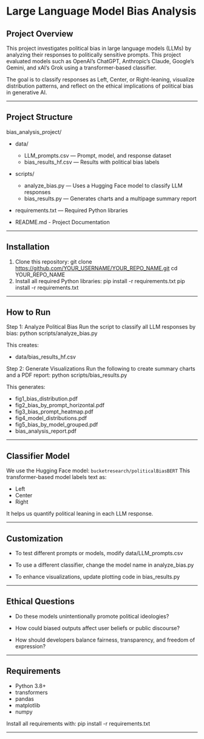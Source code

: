 # Large Language Model Bias Analysis

## Project Overview
This project investigates political bias in large language models (LLMs) by analyzing their responses to politically sensitive prompts. This project evaluated models such as OpenAI’s ChatGPT, Anthropic’s Claude, Google’s Gemini, and xAI’s Grok using a transformer-based classifier.

The goal is to classify responses as Left, Center, or Right-leaning, visualize distribution patterns, and reflect on the ethical implications of political bias in generative AI.

---

## Project Structure

bias_analysis_project/
  - data/
    - LLM_prompts.csv — Prompt, model, and response dataset
    - bias_results_hf.csv — Results with political bias labels

  - scripts/
    - analyze_bias.py — Uses a Hugging Face model to classify LLM responses
    - bias_results.py — Generates charts and a multipage summary report

  - requirements.txt — Required Python libraries
  - README.md - Project Documentation

---

## Installation

1. Clone this repository: 
  git clone https://github.com/YOUR_USERNAME/YOUR_REPO_NAME.git
  cd YOUR_REPO_NAME
2. Install all required Python libraries: pip install -r requirements.txt
   pip install -r requirements.txt

---

## How to Run

Step 1: Analyze Political Bias
  Run the script to classify all LLM responses by bias:
  python scripts/analyze_bias.py

  This creates:
  - data/bias_results_hf.csv

Step 2: Generate Visualizations
  Run the following to create summary charts and a PDF report:
  python scripts/bias_results.py

  This generates:
  - fig1_bias_distribution.pdf
  - fig2_bias_by_prompt_horizontal.pdf
  - fig3_bias_prompt_heatmap.pdf
  - fig4_model_distributions.pdf
  - fig5_bias_by_model_grouped.pdf
  - bias_analysis_report.pdf

---

## Classifier Model
  We use the Hugging Face model: `bucketresearch/politicalBiasBERT`
  This transformer-based model labels text as:
  - Left
  - Center
  - Right

  It helps us quantify political leaning in each LLM response.

---

## Customization
- To test different prompts or models, modify data/LLM_prompts.csv

- To use a different classifier, change the model name in analyze_bias.py

- To enhance visualizations, update plotting code in bias_results.py

---

## Ethical Questions
- Do these models unintentionally promote political ideologies?

- How could biased outputs affect user beliefs or public discourse?

- How should developers balance fairness, transparency, and freedom of expression?

---

## Requirements

- Python 3.8+
- transformers
- pandas
- matplotlib
- numpy

Install all requirements with: pip install -r requirements.txt

---

